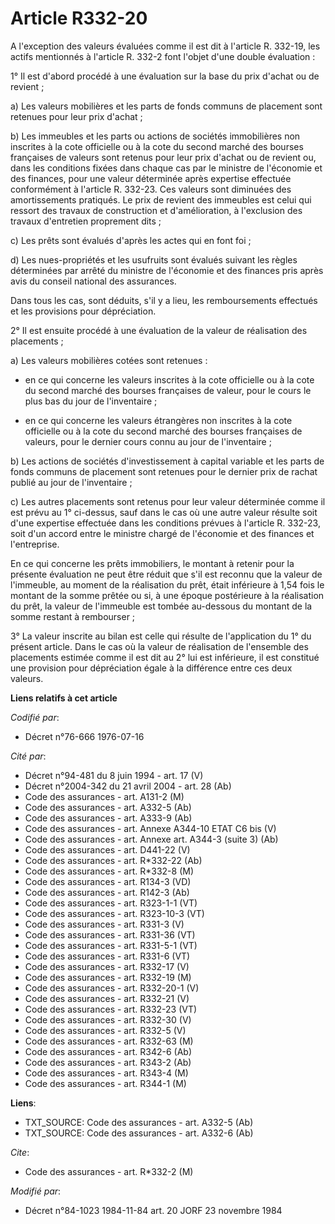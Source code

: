 # Article R332-20

A l'exception des valeurs évaluées comme il est dit à l'article R. 332-19, les actifs mentionnés à l'article R. 332-2 font
l'objet d'une double évaluation :

1° Il est d'abord procédé à une évaluation sur la base du prix d'achat ou de revient ;

a) Les valeurs mobilières et les parts de fonds communs de placement sont retenues pour leur prix d'achat ;

b) Les immeubles et les parts ou actions de sociétés immobilières non inscrites à la cote officielle ou à la cote du second
marché des bourses françaises de valeurs sont retenus pour leur prix d'achat ou de revient ou, dans les conditions fixées
dans chaque cas par le ministre de l'économie et des finances, pour une valeur déterminée après expertise effectuée
conformément à l'article R. 332-23. Ces valeurs sont diminuées des amortissements pratiqués. Le prix de revient des immeubles
est celui qui ressort des travaux de construction et d'amélioration, à l'exclusion des travaux d'entretien proprement dits ;

c) Les prêts sont évalués d'après les actes qui en font foi ;

d) Les nues-propriétés et les usufruits sont évalués suivant les règles déterminées par arrêté du ministre de l'économie et
des finances pris après avis du conseil national des assurances.

Dans tous les cas, sont déduits, s'il y a lieu, les remboursements effectués et les provisions pour dépréciation.

2° Il est ensuite procédé à une évaluation de la valeur de réalisation des placements ;

a) Les valeurs mobilières cotées sont retenues :

- en ce qui concerne les valeurs inscrites à la cote officielle ou à la cote du second marché des bourses françaises de
valeur, pour le cours le plus bas du jour de l'inventaire ;

- en ce qui concerne les valeurs étrangères non inscrites à la cote officielle ou à la cote du second marché des bourses
françaises de valeurs, pour le dernier cours connu au jour de l'inventaire ;

b) Les actions de sociétés d'investissement à capital variable et les parts de fonds communs de placement sont retenues pour
le dernier prix de rachat publié au jour de l'inventaire ;

c) Les autres placements sont retenus pour leur valeur déterminée comme il est prévu au 1° ci-dessus, sauf dans le cas où une
autre valeur résulte soit d'une expertise effectuée dans les conditions prévues à l'article R. 332-23, soit d'un accord entre
le ministre chargé de l'économie et des finances et l'entreprise.

En ce qui concerne les prêts immobiliers, le montant à retenir pour la présente évaluation ne peut être réduit que s'il est
reconnu que la valeur de l'immeuble, au moment de la réalisation du prêt, était inférieure à 1,54 fois le montant de la somme
prêtée ou si, à une époque postérieure à la réalisation du prêt, la valeur de l'immeuble est tombée au-dessous du montant de
la somme restant à rembourser ;

3° La valeur inscrite au bilan est celle qui résulte de l'application du 1° du présent article. Dans le cas où la valeur de
réalisation de l'ensemble des placements estimée comme il est dit au 2° lui est inférieure, il est constitué une provision
pour dépréciation égale à la différence entre ces deux valeurs.

**Liens relatifs à cet article**

_Codifié par_:

  - Décret n°76-666 1976-07-16

_Cité par_:

  - Décret n°94-481 du 8 juin 1994 - art. 17 (V)
  - Décret n°2004-342 du 21 avril 2004 - art. 28 (Ab)
  - Code des assurances - art. A131-2 (M)
  - Code des assurances - art. A332-5 (Ab)
  - Code des assurances - art. A333-9 (Ab)
  - Code des assurances - art. Annexe A344-10 ETAT C6 bis (V)
  - Code des assurances - art. Annexe art. A344-3 (suite 3) (Ab)
  - Code des assurances - art. D441-22 (V)
  - Code des assurances - art. R*332-22 (Ab)
  - Code des assurances - art. R*332-8 (M)
  - Code des assurances - art. R134-3 (VD)
  - Code des assurances - art. R142-3 (Ab)
  - Code des assurances - art. R323-1-1 (VT)
  - Code des assurances - art. R323-10-3 (VT)
  - Code des assurances - art. R331-3 (V)
  - Code des assurances - art. R331-36 (VT)
  - Code des assurances - art. R331-5-1 (VT)
  - Code des assurances - art. R331-6 (VT)
  - Code des assurances - art. R332-17 (V)
  - Code des assurances - art. R332-19 (M)
  - Code des assurances - art. R332-20-1 (V)
  - Code des assurances - art. R332-21 (V)
  - Code des assurances - art. R332-23 (VT)
  - Code des assurances - art. R332-30 (V)
  - Code des assurances - art. R332-5 (V)
  - Code des assurances - art. R332-63 (M)
  - Code des assurances - art. R342-6 (Ab)
  - Code des assurances - art. R343-2 (Ab)
  - Code des assurances - art. R343-4 (M)
  - Code des assurances - art. R344-1 (M)

**Liens**:

  - TXT_SOURCE: Code des assurances - art. A332-5 (Ab)
  - TXT_SOURCE: Code des assurances - art. A332-6 (Ab)

_Cite_:

  - Code des assurances - art. R*332-2 (M)

_Modifié par_:

  - Décret n°84-1023 1984-11-84 art. 20 JORF 23 novembre 1984
